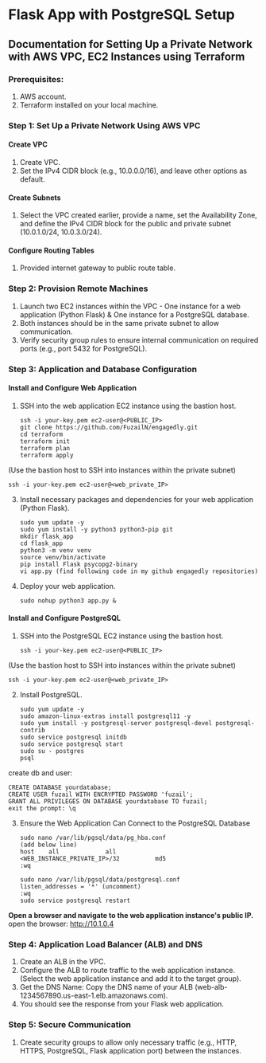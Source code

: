# Flask App with PostgreSQL Setup

## Documentation for Setting Up a Private Network with AWS VPC, EC2 Instances using Terraform

### Prerequisites:
1. AWS account.
2. Terraform installed on your local machine.

### Step 1: Set Up a Private Network Using AWS VPC
#### Create VPC
1. Create VPC.
2. Set the IPv4 CIDR block (e.g., 10.0.0.0/16), and leave other options as default.

#### Create Subnets
1. Select the VPC created earlier, provide a name, set the Availability Zone, and define the IPv4 CIDR block for the public and private subnet (10.0.1.0/24, 10.0.3.0/24).

#### Configure Routing Tables
1. Provided internet gateway to public route table.

### Step 2: Provision Remote Machines
1. Launch two EC2 instances within the VPC - One instance for a web application (Python Flask) & One instance for a PostgreSQL database.
2. Both instances should be in the same private subnet to allow communication.
3. Verify security group rules to ensure internal communication on required ports (e.g., port 5432 for PostgreSQL).

### Step 3: Application and Database Configuration
#### Install and Configure Web Application
1. SSH into the web application EC2 instance using the bastion host.
   ```
   ssh -i your-key.pem ec2-user@<PUBLIC_IP>
   git clone https://github.com/FuzailN/engagedly.git
   cd terraform
   terraform init
   terraform plan
   terraform apply
   ```
(Use the bastion host to SSH into instances within the private subnet)
   ```
   ssh -i your-key.pem ec2-user@<web_private_IP>
   ```
3. Install necessary packages and dependencies for your web application (Python Flask).
   ```
   sudo yum update -y
   sudo yum install -y python3 python3-pip git
   mkdir flask_app
   cd flask_app
   python3 -m venv venv
   source venv/bin/activate
   pip install Flask psycopg2-binary
   vi app.py (find following code in my github engagedly repositories)
   ```
5. Deploy your web application.
   ```
   sudo nohup python3 app.py &
   ```

#### Install and Configure PostgreSQL
1. SSH into the PostgreSQL EC2 instance using the bastion host.
    ```
   ssh -i your-key.pem ec2-user@<PUBLIC_IP>
   ```
(Use the bastion host to SSH into instances within the private subnet)
   ```
   ssh -i your-key.pem ec2-user@<web_private_IP>
   ```
2. Install PostgreSQL.
   ```
   sudo yum update -y
   sudo amazon-linux-extras install postgresql11 -y 
   sudo yum install -y postgresql-server postgresql-devel postgresql-contrib
   sudo service postgresql initdb
   sudo service postgresql start
   sudo su - postgres
   psql
   ```
create db and user:
  ```
  CREATE DATABASE yourdatabase;
  CREATE USER fuzail WITH ENCRYPTED PASSWORD 'fuzail';
  GRANT ALL PRIVILEGES ON DATABASE yourdatabase TO fuzail;
  exit the prompt: \q
  ```
3. Ensure the Web Application Can Connect to the PostgreSQL Database
   ```
   sudo nano /var/lib/pgsql/data/pg_hba.conf
   (add below line)
   host    all             all             <WEB_INSTANCE_PRIVATE_IP>/32          md5
   :wq
   ```

   ```
   sudo nano /var/lib/pgsql/data/postgresql.conf
   listen_addresses = '*' (uncomment)
   :wq
   sudo service postgresql restart
   ```

**Open a browser and navigate to the web application instance's public IP.**
open the browser: http://10.1.0.4  

### Step 4: Application Load Balancer (ALB) and DNS
1. Create an ALB in the VPC.
2. Configure the ALB to route traffic to the web application instance.
(Select the web application instance and add it to the target group).
3. Get the DNS Name: Copy the DNS name of your ALB (web-alb-1234567890.us-east-1.elb.amazonaws.com).
4. You should see the response from your Flask web application.

### Step 5: Secure Communication
1. Create security groups to allow only necessary traffic (e.g., HTTP, HTTPS, PostgreSQL, Flask application port) between the instances.
